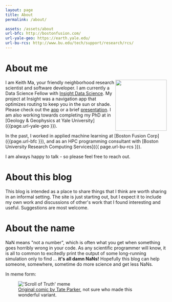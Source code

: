 ```yaml
---
layout: page
title: About
permalink: /about/

assets: /assets/about
url-bfc: http://bostonfusion.com/
url-yale-geo: https://earth.yale.edu/
url-bu-rcs: http://www.bu.edu/tech/support/research/rcs/
---
```


# About me

<img align="right" width="160" height="160" src="{{page.assets}}/me.png" />

I am Keith Ma, your friendly neighborhood research scientist and software
developer. I am currently a Data Science Fellow with [Insight Data Science](https://www.insightdatascience.com/).
My project at Insight was a navigation app that optimizes routing to keep you
in the sun or shade. Please check out the [app](http://parasol.allnans.com)
or a brief [presentation](http://allnans.com/parasol-slides). I am also working
towards completing my PhD at in [Geology & Geophysics at Yale University]({{page.url-yale-geo }}).

In the past, I worked in applied machine learning at [Boston Fusion Corp]({{page.url-bfc }}),
and as an HPC programming consultant with [Boston University Research Computing Services]({{ page.url-bu-rcs }}).

I am always happy to talk - so please feel free to reach out.

# About this blog

This blog is intended as a place to share things that I think are worth sharing
in an informal setting. The site is just starting out, but I expect it to
include my own work and discussions of other's work that I found interesting
and useful. Suggestions are most welcome.

# About the name 

NaN means "not a number", which is often what you get when something goes
horribly wrong in your code. As any scientific programmer will know, it is all
to common to excitedly print the output of some long-running simulation only to
find ... **it's all damn NaNs!** Hopefully this blog can help someone,
somewhere, sometime do more science and get less NaNs. 

In meme form:
<figure>
<img src="{{page.assets}}/meme.jpg" alt="'Scroll of Truth' meme" />
<figcaption>
<a href="https://robotatertot.tumblr.com/post/156736308530/truth">Original comic by Tate Parker</a>, not sure who made this wonderful variant.
</figcaption>
</figure>

